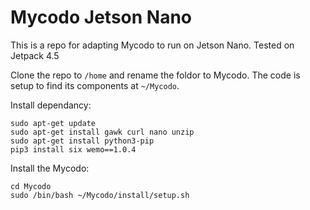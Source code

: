 # Mycodo Jetson Nano

This is a repo for adapting Mycodo to run on Jetson Nano. Tested on Jetpack 4.5

Clone the repo to `/home` and rename the foldor to Mycodo. The code is setup to find its components at `~/Mycodo`.

Install dependancy:
```
sudo apt-get update
sudo apt-get install gawk curl nano unzip
sudo apt-get install python3-pip
pip3 install six wemo==1.0.4
```

Install the Mycodo:
```
cd Mycodo
sudo /bin/bash ~/Mycodo/install/setup.sh
```
